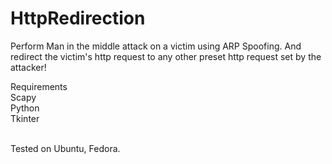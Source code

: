 # HttpRedirection
Perform Man in the middle attack on a victim using ARP Spoofing. And redirect the victim's http request to any other preset http request set by the attacker!

Requirements<br>
  Scapy<br>
  Python<br>
  Tkinter<br><br>
  
Tested on Ubuntu, Fedora.
